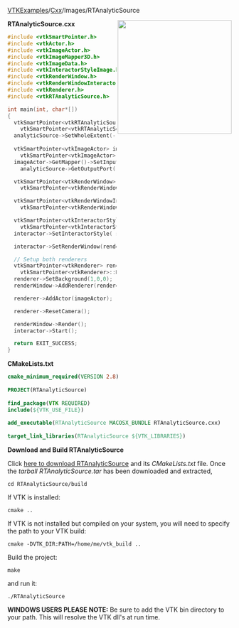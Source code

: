 [VTKExamples](/index/)/[Cxx](/Cxx)/Images/RTAnalyticSource

<img align="right" src="https://github.com/lorensen/VTKExamples/blob/gh-pages/Testing/Baseline/Images/TestRTAnalyticSource.png?raw=true" width="256" />

**RTAnalyticSource.cxx**
```c++
#include <vtkSmartPointer.h>
#include <vtkActor.h>
#include <vtkImageActor.h>
#include <vtkImageMapper3D.h>
#include <vtkImageData.h>
#include <vtkInteractorStyleImage.h>
#include <vtkRenderWindow.h>
#include <vtkRenderWindowInteractor.h>
#include <vtkRenderer.h>
#include <vtkRTAnalyticSource.h>

int main(int, char*[])
{
  vtkSmartPointer<vtkRTAnalyticSource> analyticSource =
    vtkSmartPointer<vtkRTAnalyticSource>::New();
  analyticSource->SetWholeExtent(-10,10, -10,10, 0,0);
  
  vtkSmartPointer<vtkImageActor> imageActor =
    vtkSmartPointer<vtkImageActor>::New();
  imageActor->GetMapper()->SetInputConnection(
    analyticSource->GetOutputPort());

  vtkSmartPointer<vtkRenderWindow> renderWindow =
    vtkSmartPointer<vtkRenderWindow>::New();

  vtkSmartPointer<vtkRenderWindowInteractor> interactor =
    vtkSmartPointer<vtkRenderWindowInteractor>::New();

  vtkSmartPointer<vtkInteractorStyleImage> style =
    vtkSmartPointer<vtkInteractorStyleImage>::New();
  interactor->SetInteractorStyle( style );

  interactor->SetRenderWindow(renderWindow);

  // Setup both renderers
  vtkSmartPointer<vtkRenderer> renderer =
    vtkSmartPointer<vtkRenderer>::New();
  renderer->SetBackground(1,0,0);
  renderWindow->AddRenderer(renderer);

  renderer->AddActor(imageActor);

  renderer->ResetCamera();

  renderWindow->Render();
  interactor->Start();

  return EXIT_SUCCESS;
}
```
**CMakeLists.txt**
```cmake
cmake_minimum_required(VERSION 2.8)
 
PROJECT(RTAnalyticSource)
 
find_package(VTK REQUIRED)
include(${VTK_USE_FILE})
 
add_executable(RTAnalyticSource MACOSX_BUNDLE RTAnalyticSource.cxx)
 
target_link_libraries(RTAnalyticSource ${VTK_LIBRARIES})
```

**Download and Build RTAnalyticSource**

Click [here to download RTAnalyticSource](https://github.com/lorensen/VTKWikiExamplesTarballs/raw/master/RTAnalyticSource.tar) and its *CMakeLists.txt* file.
Once the *tarball RTAnalyticSource.tar* has been downloaded and extracted,
```
cd RTAnalyticSource/build 
```
If VTK is installed:
```
cmake ..
```
If VTK is not installed but compiled on your system, you will need to specify the path to your VTK build:
```
cmake -DVTK_DIR:PATH=/home/me/vtk_build ..
```
Build the project:
```
make
```
and run it:
```
./RTAnalyticSource
```
**WINDOWS USERS PLEASE NOTE:** Be sure to add the VTK bin directory to your path. This will resolve the VTK dll's at run time.

